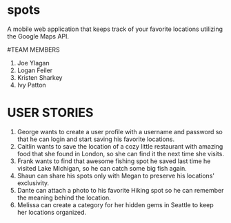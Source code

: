 # spots
A mobile web application that keeps track of your favorite locations utilizing the Google Maps API.

#TEAM MEMBERS
1) Joe Ylagan
2) Logan Feiler
3) Kristen Sharkey
4) Ivy Patton

# USER STORIES

1)  George wants to create a user profile with a username and password so that he can login and start saving his favorite locations.
2)  Caitlin wants to save the location of a cozy little restaurant with amazing food that she found in London, so she can find it the next time she visits.
3)  Frank wants to find that awesome fishing spot he saved last time he visited Lake Michigan, so he can catch some big fish again.
4)  Shaun can share his spots only with Megan to preserve his locations' exclusivity.
5)  Dante can attach a photo to his favorite Hiking spot so he can remember the meaning behind the location.
6)  Melissa can create a category for her hidden gems in Seattle to keep her locations organized.
